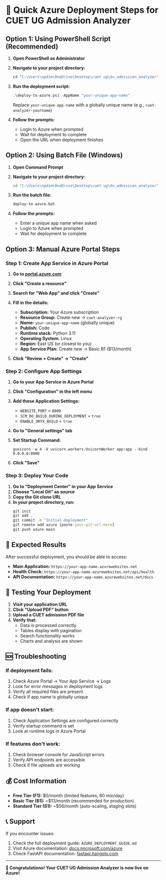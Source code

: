 # 🚀 Quick Azure Deployment Steps for CUET UG Admission Analyzer

## Option 1: Using PowerShell Script (Recommended)

1. **Open PowerShell as Administrator**
2. **Navigate to your project directory:**
   ```powershell
   cd "C:\Users\npdim\OneDrive\Desktop\cuet ug\du_admission_analyzer"
   ```

3. **Run the deployment script:**
   ```powershell
   .\deploy-to-azure.ps1 -AppName "your-unique-app-name"
   ```
   Replace `your-unique-app-name` with a globally unique name (e.g., `cuet-analyzer-yourname`)

4. **Follow the prompts:**
   - Login to Azure when prompted
   - Wait for deployment to complete
   - Open the URL when deployment finishes

## Option 2: Using Batch File (Windows)

1. **Open Command Prompt**
2. **Navigate to your project directory:**
   ```cmd
   cd "C:\Users\npdim\OneDrive\Desktop\cuet ug\du_admission_analyzer"
   ```

3. **Run the batch file:**
   ```cmd
   deploy-to-azure.bat
   ```

4. **Follow the prompts:**
   - Enter a unique app name when asked
   - Login to Azure when prompted
   - Wait for deployment to complete

## Option 3: Manual Azure Portal Steps

### Step 1: Create App Service in Azure Portal

1. **Go to [portal.azure.com](https://portal.azure.com)**
2. **Click "Create a resource"**
3. **Search for "Web App" and click "Create"**
4. **Fill in the details:**
   - **Subscription:** Your Azure subscription
   - **Resource Group:** Create new → `cuet-analyzer-rg`
   - **Name:** `your-unique-app-name` (globally unique)
   - **Publish:** Code
   - **Runtime stack:** Python 3.11
   - **Operating System:** Linux
   - **Region:** East US (or closest to you)
   - **App Service Plan:** Create new → Basic B1 ($13/month)

5. **Click "Review + Create" → "Create"**

### Step 2: Configure App Settings

1. **Go to your App Service in Azure Portal**
2. **Click "Configuration" in the left menu**
3. **Add these Application Settings:**
   - `WEBSITE_PORT` = `8000`
   - `SCM_DO_BUILD_DURING_DEPLOYMENT` = `true`
   - `ENABLE_ORYX_BUILD` = `true`

4. **Go to "General settings" tab**
5. **Set Startup Command:**
   ```
   gunicorn -w 4 -k uvicorn.workers.UvicornWorker app:app --bind 0.0.0.0:8000
   ```

6. **Click "Save"**

### Step 3: Deploy Your Code

1. **Go to "Deployment Center" in your App Service**
2. **Choose "Local Git" as source**
3. **Copy the Git clone URL**
4. **In your project directory, run:**
   ```cmd
   git init
   git add .
   git commit -m "Initial deployment"
   git remote add azure [paste-your-git-url-here]
   git push azure main
   ```

## 🎯 Expected Results

After successful deployment, you should be able to access:

- **Main Application:** `https://your-app-name.azurewebsites.net`
- **Health Check:** `https://your-app-name.azurewebsites.net/api/health`
- **API Documentation:** `https://your-app-name.azurewebsites.net/docs`

## 🔧 Testing Your Deployment

1. **Visit your application URL**
2. **Click "Upload PDF" button**
3. **Upload a CUET admission PDF file**
4. **Verify that:**
   - Data is processed correctly
   - Tables display with pagination
   - Search functionality works
   - Charts and analysis are shown

## 🆘 Troubleshooting

### If deployment fails:
1. Check Azure Portal → Your App Service → Logs
2. Look for error messages in deployment logs
3. Verify all required files are present
4. Check if app name is globally unique

### If app doesn't start:
1. Check Application Settings are configured correctly
2. Verify startup command is set
3. Look at runtime logs in Azure Portal

### If features don't work:
1. Check browser console for JavaScript errors
2. Verify API endpoints are accessible
3. Check if file uploads are working

## 💰 Cost Information

- **Free Tier (F1):** $0/month (limited features, 60 min/day)
- **Basic Tier (B1):** ~$13/month (recommended for production)
- **Standard Tier (S1):** ~$56/month (auto-scaling, staging slots)

## 📞 Support

If you encounter issues:
1. Check the full deployment guide: `AZURE_DEPLOYMENT_GUIDE.md`
2. Visit Azure documentation: [docs.microsoft.com/azure](https://docs.microsoft.com/azure)
3. Check FastAPI documentation: [fastapi.tiangolo.com](https://fastapi.tiangolo.com)

---

**🎉 Congratulations! Your CUET UG Admission Analyzer is now live on Azure!**
